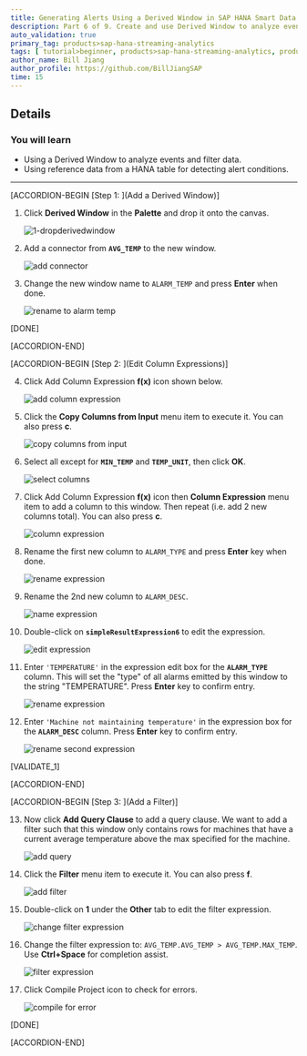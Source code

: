 ```yaml
---
title: Generating Alerts Using a Derived Window in SAP HANA Smart Data Streaming Test Green
description: Part 6 of 9. Create and use Derived Window to analyze events, filter data, and generate alerts.
auto_validation: true
primary_tag: products>sap-hana-streaming-analytics
tags: [ tutorial>beginner, products>sap-hana-streaming-analytics, products>sap-hana-studio ]
author_name: Bill Jiang
author_profile: https://github.com/BillJiangSAP
time: 15
---
```

## Details
### You will learn  
 - Using a Derived Window to analyze events and filter data.
 - Using reference data from a HANA table for detecting alert conditions.

---

[ACCORDION-BEGIN [Step 1: ](Add a Derived Window)]    

1. Click **Derived Window** in the **Palette** and drop it onto the canvas.

    ![1-dropderivedwindow](1-dropderivedwindow.png)

2. Add a connector from **`AVG_TEMP`** to the new window.

    ![add connector](2-addconnector.png)

3. Change the new window name to `ALARM_TEMP` and press **Enter** when done.

    ![rename to alarm temp](3-renametoalarmtemp.png)

[DONE]

[ACCORDION-END]

[ACCORDION-BEGIN [Step 2: ](Edit Column Expressions)]  

4. Click Add Column Expression **f(x)** icon shown below.

    ![add column expression](4-addcolumnexp.png)

5. Click the **Copy Columns from Input** menu item to execute it. You can also press **c**.

    ![copy columns from input](5-copycolumnsfrominput.png)

6. Select all except for **`MIN_TEMP`** and **`TEMP_UNIT`**, then click **OK**.

    ![select columns](6-selectcolumns.png)

7. Click Add Column Expression **f(x)** icon then **Column Expression** menu item to add a column to this window. Then repeat (i.e. add 2 new columns total). You can also press **c**.

    ![column expression](7-columnexpression.png)

8. Rename the first new column to `ALARM_TYPE` and press **Enter** key when done.

    ![rename expression](8-renameexpression.png)

9. Rename the 2nd new column to `ALARM_DESC`.

    ![name expression](9-nameexpression.png)

10. Double-click on **`simpleResultExpression6`** to edit the expression.

    ![edit expression](10-editexpression.png)

11. Enter `'TEMPERATURE'` in the expression edit box for the **`ALARM_TYPE`** column. This will set the "type" of all alarms emitted by this window to the string "TEMPERATURE". Press **Enter** key to confirm entry.

    ![rename expression](11-renameexpression.png)

12. Enter `'Machine not maintaining temperature'` in the expression box for the **`ALARM_DESC`** column. Press **Enter** key to confirm entry.

    ![rename second expression](12-renamesecondexp.png)

[VALIDATE_1]

[ACCORDION-END]

[ACCORDION-BEGIN [Step 3: ](Add a Filter)]  

13. Now click **Add Query Clause** to add a query clause. We want to add a filter such that this window only contains rows for machines that have a current average temperature above the max specified for the machine.

    ![add query](13-addquery.png)

14. Click the **Filter** menu item to execute it. You can also press **f**.

    ![add filter](14-addfilter.png)

15. Double-click on **1** under the **Other** tab to edit the filter expression.

    ![change filter expression](15-changefilterexp.png)

16. Change the filter expression to: `AVG_TEMP.AVG_TEMP > AVG_TEMP.MAX_TEMP`. Use **Ctrl+Space** for completion assist.

    ![filter expression](16-filterexp.png)

17. Click Compile Project icon to check for errors.

    ![compile for error](17-compileforerror.png)

[DONE]

[ACCORDION-END]

